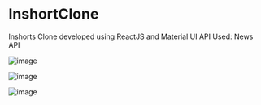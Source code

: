 # InshortClone
Inshorts Clone developed using ReactJS and Material UI
API Used: News API

![image](https://github.com/Mayank164869/InshortClone/assets/65328387/347ff5ae-7b48-4b2a-8df7-c0fdf321bc56)

![image](https://github.com/Mayank164869/InshortClone/assets/65328387/344041c5-d8cd-4031-8bea-efca80d18e69)

![image](https://github.com/Mayank164869/InshortClone/assets/65328387/206db906-a8ab-4aab-b922-5033c1fe7f2b)



